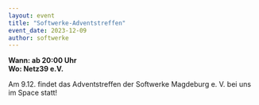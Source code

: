```yaml
---
layout: event
title: "Softwerke-Adventstreffen"
event_date: 2023-12-09
author: softwerke
---
```


**Wann: ab 20:00 Uhr**\
**Wo: Netz39 e.V.**

Am 9.12. findet das Adventstreffen der Softwerke Magdeburg e. V. bei uns im Space statt!
